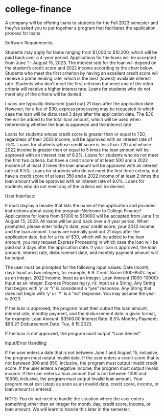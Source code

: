 # college-finance
A company will be offering loans to students for the Fall 2023 semester and they’ve asked you to put together a program that facilitates the application process for loans.

Software Requirements:

Students may apply for loans ranging from $1,000 to $10,000, which will be paid back over a 4-year period. Applications for the loans will be accepted from June 1 - August 15, 2023. The interest rate for the loan will depend on the student’s credit score and 2022 income according to the chart below. Students who meet the first criterion by having an excellent credit score will receive a prime lending rate, which is the best (lowest) available interest rate. Students who don’t meet the first criterion but meet one of the other criteria will receive a higher interest rate. Loans for students who do not meet any of the criteria will be denied.

Loans are typically disbursed (paid out) 21 days after the application date. However, for a fee of $30, express processing may be requested in which case the loan will be disbursed 3 days after the application date. The $30 fee will be added to the total loan amount, which will be used when determining whether the loan is approved and the interest rate.

Loans for students whose credit score is greater than or equal to 720, regardless of their 2022 income, will be approved with an interest rate of 7.5%.
Loans for students whose credit score is less than 720 and whose 2022 income is greater than or equal to 5 times the loan amount will be approved with an interest rate of 8.0%.
Loans for students who do not meet the first two criteria, but have a credit score of at least 500 and a 2022 income of at least 3 times the loan amount will be approved with an interest rate of 8.5%.
Loans for students who do not meet the first three criteria, but have a credit score of at least 350 and a 2022 income of at least 2 times the loan amount will be approved with an interest rate of 9.0%.
Loans for students who do not meet any of the criteria will be denied.

User Interface:

It must display a header that lists the name of the application and provides instructions about using the program:
                 Welcome to College Finance!
 Applications for loans from $1000 to $10000 will be accepted from
June 1 to August 15, 2023. All loans will be paid back over a
4 year period. When prompted, please enter today's date, your credit
score, your 2022 income, and the loan amount. Loans are normally paid
out 21 days after the application date, but for a fee of $30, which
will be added to the loan amount, you may request Express Processing
in which case the loan will be paid out 3 days after the application
date. If your loan is approved, the loan amount, interest rate,
disbursement date, and monthly payment amount will be output. 

The user must be prompted for the following input values:
Date (month, day): Input as two integers, for example, 6 9.
Credit Score (300-850): Input as an integer.
2022 Income: Input as an integer.
Loan Amount (1000-10000): Input as an integer.
Express Processing (y, n): Input as a String. Any String that begins with ‘y’ or ‘Y’ is considered a “yes” response. Any String that does not begin with ‘y’ or ‘Y’ is a “no” response.
You may assume the year is 2023.

If the loan is approved, the program must then output the loan amount, interest rate, monthly payment, and the disbursement date in given format, for example:
Loan Amount: $3500.00
Interest Rate: 8.5%
Monthly Payment: $86.27
Disbursement Date: Tue, 8 15 2023

If the loan is not approved, the program must output “Loan denied”.

Input/Error Handling:

If the user enters a date that is not between June 1 and August 15, inclusive, the program must output Invalid date. If the user enters a credit score that is not between 300 and 850, inclusive, the program must output Invalid credit score. If the user enters a negative income, the program must output Invalid income. If the user enters a loan amount that is not between 1000 and 10000, inclusive, the program must output Invalid loan amount. Your program must exit (stop) as soon as an invalid date, credit score, income, or loan amount is entered.

NOTE: You do not need to handle the situation where the user enters something other than an integer for month, day, credit score, income, or loan amount. We will learn to handle this later in the semester.
